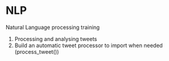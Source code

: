 # NLP
 Natural Language processing training
 
 1) Processing and analysing tweets
 2) Build an automatic tweet processor to import when needed (process_tweet())
